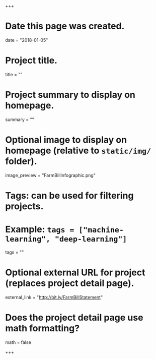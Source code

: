 +++
# Date this page was created.
date = "2018-01-05"

# Project title.
title = ""

# Project summary to display on homepage.
summary = ""

# Optional image to display on homepage (relative to `static/img/` folder).
image_preview = "FarmBillInfographic.png"

# Tags: can be used for filtering projects.
# Example: `tags = ["machine-learning", "deep-learning"]`
tags = ""

# Optional external URL for project (replaces project detail page).
external_link = "http://bit.ly/FarmBillStatement"

# Does the project detail page use math formatting?
math = false

+++
